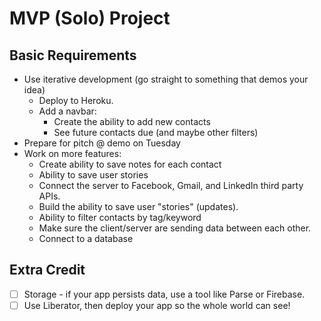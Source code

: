 
# MVP (Solo) Project

## Basic Requirements
- Use iterative development (go straight to something that demos your idea)
    - Deploy to Heroku.
    - Add a navbar:
        - Create the ability to add new contacts
        - See future contacts due (and maybe other filters)
- Prepare for pitch @ demo on Tuesday
- Work on more features:
    - Create ability to save notes for each contact
    - Ability to save user stories
    - Connect the server to Facebook, Gmail, and LinkedIn third party APIs.
    - Build the ability to save user "stories" (updates).
    - Ability to filter contacts by tag/keyword
    - Make sure the client/server are sending data between each other.
    - Connect to a database

## Extra Credit

- [ ] Storage - if your app persists data, use a tool like Parse or Firebase. 
- [ ] Use Liberator, then deploy your app so the whole world can see!